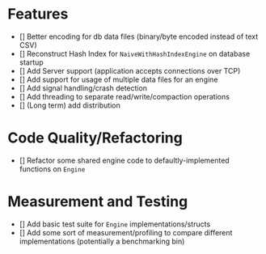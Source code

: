 # Features
- [] Better encoding for db data files (binary/byte encoded instead of text CSV)
- [] Reconstruct Hash Index for `NaiveWithHashIndexEngine` on database startup
- [] Add Server support (application accepts connections over TCP)
- [] Add support for usage of multiple data files for an engine
- [] Add signal handling/crash detection
- [] Add threading to separate read/write/compaction operations
- [] (Long term) add distribution

# Code Quality/Refactoring
- [] Refactor some shared engine code to defaultly-implemented functions on `Engine`

# Measurement and Testing
- [] Add basic test suite for `Engine` implementations/structs
- [] Add some sort of measurement/profiling to compare different implementations (potentially a benchmarking bin)